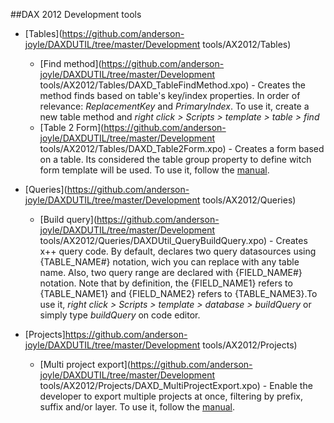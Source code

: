 ##DAX 2012 Development tools
* [Tables](https://github.com/anderson-joyle/DAXDUTIL/tree/master/Development tools/AX2012/Tables)
  * [Find method](https://github.com/anderson-joyle/DAXDUTIL/tree/master/Development tools/AX2012/Tables/DAXD_TableFindMethod.xpo) - Creates the method finds based on table's key/index properties. In order of relevance: *ReplacementKey* and *PrimaryIndex*. To use it, create a new table method and *right click > Scripts > template > table > find*
  * [Table 2 Form](https://github.com/anderson-joyle/DAXDUTIL/tree/master/Development tools/AX2012/Tables/DAXD_Table2Form.xpo) - Creates a form based on a table. Its considered the table group property to define witch form template will be used. To use it, follow the [manual](http://andersonjoyle.com/2016/06/08/daxdutil-table-2-form-manual).

* [Queries](https://github.com/anderson-joyle/DAXDUTIL/tree/master/Development tools/AX2012/Queries)
  * [Build query](https://github.com/anderson-joyle/DAXDUTIL/tree/master/Development tools/AX2012/Queries/DAXDUtil_QueryBuildQuery.xpo) - Creates x++ query code. By default, declares two query datasources using {TABLE_NAME#} notation, wich you can replace with any table name. Also, two query range are declared with {FIELD_NAME#} notation. Note that by definition, the {FIELD_NAME1} refers to {TABLE_NAME1} and {FIELD_NAME2} refers to {TABLE_NAME3}.To use it, *right click > Scripts > template > database > buildQuery* or simply type *buildQuery* on code editor.

* [Projects]https://github.com/anderson-joyle/DAXDUTIL/tree/master/Development tools/AX2012/Projects)
  * [Multi project export](https://github.com/anderson-joyle/DAXDUTIL/tree/master/Development tools/AX2012/Projects/DAXD_MultiProjectExport.xpo) - Enable the developer to export multiple projects at once, filtering by prefix, suffix and/or layer. To use it, follow the [manual](http://andersonjoyle.com/2016/08/02/daxdutil-multiple-project-export-manual).
